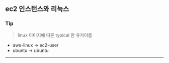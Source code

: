 ## ec2 인스턴스와 리눅스

### Tip

> linux 이미지에 따른 typical 한 유저이름

- aws-linux -> ec2-user
- ubuntu -> ubuntu

---

